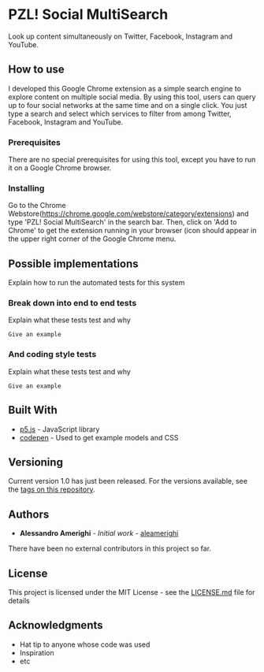 # PZL! Social MultiSearch

Look up content simultaneously on Twitter, Facebook, Instagram and YouTube.

## How to use

I developed this Google Chrome extension as a simple search engine to explore content on multiple social media. By using this tool, users can query up to four social networks at the same time and on a single click. You just type a search and select which services to filter from among Twitter, Facebook, Instagram and YouTube.

### Prerequisites

There are no special prerequisites for using this tool, except you have to run it on a Google Chrome browser.

### Installing

Go to the Chrome Webstore(https://chrome.google.com/webstore/category/extensions) and type 'PZL! Social MultiSearch' in the search bar. Then, click on 'Add to Chrome' to get the extension running in your browser (icon should appear in the upper right corner of the Google Chrome menu.

## Possible implementations

Explain how to run the automated tests for this system

### Break down into end to end tests

Explain what these tests test and why

```
Give an example
```

### And coding style tests

Explain what these tests test and why

```
Give an example
```

## Built With

* [p5.js](https://p5js.org/reference/) - JavaScript library
* [codepen](https://codepen.io/) - Used to get example models and CSS

## Versioning

Current version 1.0 has just been released. For the versions available, see the [tags on this repository](https://github.com/your/project/tags). 

## Authors

* **Alessandro Amerighi** - *Initial work* - [aleamerighi](https://github.com/aleamerighi)

There have been no external contributors in this project so far.

## License

This project is licensed under the MIT License - see the [LICENSE.md](LICENSE.md) file for details

## Acknowledgments

* Hat tip to anyone whose code was used
* Inspiration
* etc
